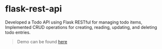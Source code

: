 # flask-rest-api
<p>Developed a Todo API using Flask RESTful for managing todo items, Implemented CRUD operations for creating, reading, updating, and deleting todo entries.</p>

<blockquote>
  Demo can be found <a href="https://flask-rest-api-2a3p.onrender.com">here</a>
</blockquote>
